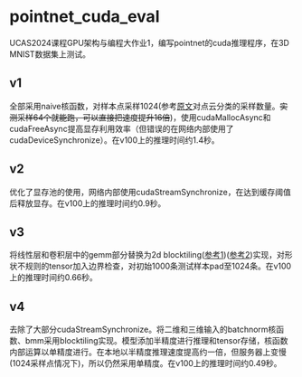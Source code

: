 # pointnet_cuda_eval
UCAS2024课程GPU架构与编程大作业1，编写pointnet的cuda推理程序，在3D MNIST数据集上测试。

## v1
全部采用naive核函数，对样本点采样1024(参考[原文](https://arxiv.org/pdf/1612.00593)对点云分类的采样数量。~~实测采样64个就能跑，可以直接把速度提升16倍~~)，使用cudaMallocAsync和cudaFreeAsync提高显存利用效率（但错误的在网络内部使用了cudaDeviceSynchronize）。在v100上的推理时间约1.4秒。

## v2
优化了显存池的使用，网络内部使用cudaStreamSynchronize，在达到缓存阈值后释放显存。在v100上的推理时间约0.9秒。

## v3
将线性层和卷积层中的gemm部分替换为2d blocktiling([参考1](https://github.com/wangzyon/NVIDIA_SGEMM_PRACTICE))([参考2](https://github.com/siboehm/SGEMM_CUDA))实现，对形状不规则的tensor加入边界检查，对初始1000条测试样本pad至1024条。在v100上的推理时间约0.66秒。

## v4
去除了大部分cudaStreamSynchronize。将二维和三维输入的batchnorm核函数、bmm采用blocktiling实现。模型添加半精度进行推理和tensor存储，核函数内部运算以单精度进行。在本地以半精度推理速度提高约一倍，但服务器上变慢(1024采样点情况下)，所以仍然采用单精度。在v100上的推理时间约0.49秒。
